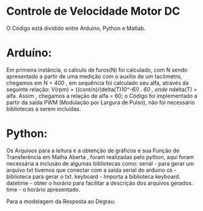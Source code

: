 # Controle de Velocidade Motor DC
 O Código está dividido entre Arduino, Python e Matlab.
# Arduíno:
   Em primeira instância, o calculo de furos(N) foi calculado, com N sendo apresentado a partir de uma medição com o auxílio de um tacômetro, chegamos em N = 400 , em sequência foi calculado seu alfa, através da seguinte relação:
V(rpm) =  ((cont/n)/(delta(T)*10^-6)) . 60 , onde n*delta(T) = alfa.
Assim , chegamos a relação de alfa = 60;
o Código foi implementado a partir da saída PWM (Modulação por Largura de Pulso), não foi necessário bibliotecas a serem incluídas.
# Python:
 Os Arquivos para a leitura e a obtenção de gráficos e sua Função de Transferência em Malha Aberta , foram realizadas pelo python, aqui foram necessária a inclusão de algumas bibliotecas como:
serial - para gerar um arquivo txt tivemos que conectar com a saída serial do arduino
os - biblioteca para gerar o txt.
keyboard  - Importa a biblioteca keyboard.
datetime - obter o horário para facilitar a descrição dos arquivos gerados.
time - o horário apresentado.

Para a modelagem da Resposta ao Degrau:
